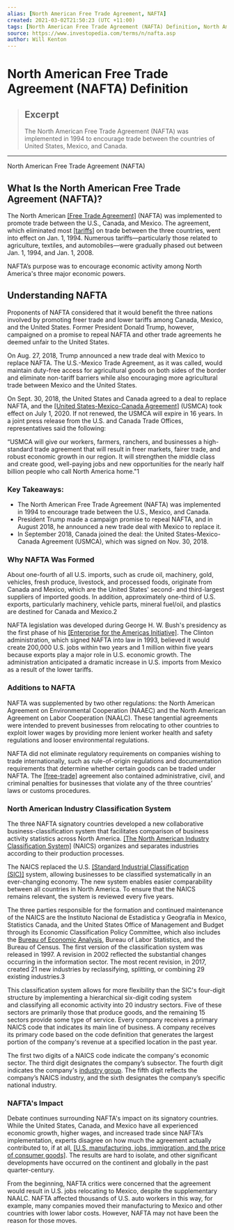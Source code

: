 ```yaml
---
alias: [North American Free Trade Agreement, NAFTA]
created: 2021-03-02T21:50:23 (UTC +11:00)
tags: [North American Free Trade Agreement (NAFTA) Definition, North American Free Trade Agreement (NAFTA)]
source: https://www.investopedia.com/terms/n/nafta.asp
author: Will Kenton
---
```


# North American Free Trade Agreement (NAFTA) Definition

> ## Excerpt
> The North American Free Trade Agreement (NAFTA) was implemented in 1994 to encourage trade between the countries of United States, Mexico, and Canada.

---

North American Free Trade Agreement (NAFTA)
## What Is the North American Free Trade Agreement (NAFTA)?

The North American [[Free Trade Agreement]](https://www.investopedia.com/terms/f/free-trade.asp) (NAFTA) was implemented to promote trade between the U.S., Canada, and Mexico. The agreement, which eliminated most [[tariffs]](https://www.investopedia.com/terms/t/tariff.asp) on trade between the three countries, went into effect on Jan. 1, 1994. Numerous tariffs—particularly those related to agriculture, textiles, and automobiles—were gradually phased out between Jan. 1, 1994, and Jan. 1, 2008.

NAFTA’s purpose was to encourage economic activity among North America's three major economic powers.

## Understanding NAFTA

Proponents of NAFTA considered that it would benefit the three nations involved by promoting freer trade and lower tariffs among Canada, Mexico, and the United States. Former President Donald Trump, however, campaigned on a promise to repeal NAFTA and other trade agreements he deemed unfair to the United States.

On Aug. 27, 2018, Trump announced a new trade deal with Mexico to replace NAFTA. The U.S.-Mexico Trade Agreement, as it was called, would maintain duty-free access for agricultural goods on both sides of the border and eliminate non-tariff barriers while also encouraging more agricultural trade between Mexico and the United States.

On Sept. 30, 2018, the United States and Canada agreed to a deal to replace NAFTA, and the [[United States-Mexico-Canada Agreement]](https://www.investopedia.com/usmca-4582387) (USMCA) took effect on July 1, 2020. If not renewed, the USMCA will expire in 16 years. In a joint press release from the U.S. and Canada Trade Offices, representatives said the following:

“USMCA will give our workers, farmers, ranchers, and businesses a high-standard trade agreement that will result in freer markets, fairer trade, and robust economic growth in our region. It will strengthen the middle class and create good, well-paying jobs and new opportunities for the nearly half billion people who call North America home."1

### Key Takeaways:

-   The North American Free Trade Agreement (NAFTA) was implemented in 1994 to encourage trade between the U.S., Mexico, and Canada.
-   President Trump made a campaign promise to repeal NAFTA, and in August 2018, he announced a new trade deal with Mexico to replace it.
-   In September 2018, Canada joined the deal: the United States-Mexico-Canada Agreement (USMCA), which was signed on Nov. 30, 2018.

### Why NAFTA Was Formed

About one-fourth of all U.S. imports, such as crude oil, machinery, gold, vehicles, fresh produce, livestock, and processed foods, originate from Canada and Mexico, which are the United States' second- and third-largest suppliers of imported goods. In addition, approximately one-third of U.S. exports, particularly machinery, vehicle parts, mineral fuel/oil, and plastics are destined for Canada and Mexico.2

NAFTA legislation was developed during George H. W. Bush's presidency as the first phase of his [[Enterprise for the Americas Initiative]](https://www.investopedia.com/terms/e/enterprise-for-the-americas-initiative.asp). The Clinton administration, which signed NAFTA into law in 1993, believed it would create 200,000 U.S. jobs within two years and 1 million within five years because exports play a major role in U.S. economic growth. The administration anticipated a dramatic increase in U.S. imports from Mexico as a result of the lower tariffs.

### Additions to NAFTA

NAFTA was supplemented by two other regulations: the North American Agreement on Environmental Cooperation (NAAEC) and the North American Agreement on Labor Cooperation (NAALC). These tangential agreements were intended to prevent businesses from relocating to other countries to exploit lower wages by providing more lenient worker health and safety regulations and looser environmental regulations.

NAFTA did not eliminate regulatory requirements on companies wishing to trade internationally, such as rule-of-origin regulations and documentation requirements that determine whether certain goods can be traded under NAFTA. The [[free-trade]](https://www.investopedia.com/terms/f/free-trade.asp) agreement also contained administrative, civil, and criminal penalties for businesses that violate any of the three countries’ laws or customs procedures.

### North American Industry Classification System

The three NAFTA signatory countries developed a new collaborative business-classification system that facilitates comparison of business activity statistics across North America. [[The North American Industry Classification System]](https://www.investopedia.com/terms/n/naics.asp) (NAICS) organizes and separates industries according to their production processes.

The NAICS replaced the U.S. [[Standard Industrial Classification (SIC)]](https://www.investopedia.com/terms/s/sic_code.asp) system, allowing businesses to be classified systematically in an ever-changing economy. The new system enables easier comparability between all countries in North America. To ensure that the NAICS remains relevant, the system is reviewed every five years.

The three parties responsible for the formation and continued maintenance of the NAICS are the Instituto Nacional de Estadística y Geografía in Mexico, Statistics Canada, and the United States Office of Management and Budget through its Economic Classification Policy Committee, which also includes the [Bureau of Economic Analysis](https://www.investopedia.com/terms/b/bea.asp), Bureau of Labor Statistics, and the Bureau of Census. The first version of the classification system was released in 1997. A revision in 2002 reflected the substantial changes occurring in the information sector. The most recent revision, in 2017, created 21 new industries by reclassifying, splitting, or combining 29 existing industries.3

This classification system allows for more flexibility than the SIC's four-digit structure by implementing a hierarchical six-digit coding system and classifying all economic activity into 20 industry sectors. Five of these sectors are primarily those that produce goods, and the remaining 15 sectors provide some type of service. Every company receives a primary NAICS code that indicates its main line of business. A company receives its primary code based on the code definition that generates the largest portion of the company's revenue at a specified location in the past year.

The first two digits of a NAICS code indicate the company's economic sector. The third digit designates the company’s subsector. The fourth digit indicates the company's [industry group](https://www.investopedia.com/terms/i/industrygroup.asp). The fifth digit reflects the company’s NAICS industry, and the sixth designates the company’s specific national industry.

### NAFTA's Impact

Debate continues surrounding NAFTA's impact on its signatory countries. While the United States, Canada, and Mexico have all experienced economic growth, higher wages, and increased trade since NAFTA’s implementation, experts disagree on how much the agreement actually contributed to, if at all, [[U.S. manufacturing, jobs, immigration, and the price of consumer goods]](https://www.investopedia.com/articles/economics/08/north-american-free-trade-agreement.asp). The results are hard to isolate, and other significant developments have occurred on the continent and globally in the past quarter-century.

From the beginning, NAFTA critics were concerned that the agreement would result in U.S. jobs relocating to Mexico, despite the supplementary NAALC. NAFTA affected thousands of U.S. auto workers in this way, for example, many companies moved their manufacturing to Mexico and other countries with lower labor costs. However, NAFTA may not have been the reason for those moves.
